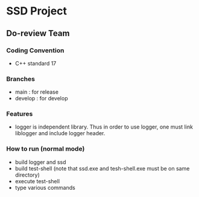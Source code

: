# SSD Project
## Do-review Team
### Coding Convention
- C++ standard 17

### Branches
- main : for release
- develop : for develop

### Features
- logger is independent library. Thus in order to use logger, one must link liblogger and include logger header.

### How to run (normal mode)
- build logger and ssd
- build test-shell (note that ssd.exe and tesh-shell.exe must be on same directory)
- execute test-shell
- type various commands 
